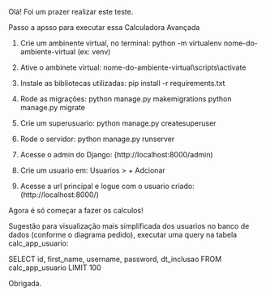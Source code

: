 Olá! 
Foi um prazer realizar este teste.

Passo a apsso para executar essa Calculadora Avançada 

1. Crie um ambinente virtual, no terminal:
python -m virtualenv nome-do-ambiente-virtual (ex: venv)

2. Ative o ambinete virtual:
nome-do-ambiente-virtual\scripts\activate

3. Instale as bibliotecas utilizadas:
pip install -r requirements.txt

4. Rode as migrações:
python manage.py makemigrations 
python manage.py migrate

5. Crie um superusuario:
 python manage.py createsuperuser

6. Rode o servidor:
python manage.py runserver

7. Acesse o admin do Django:
(http://localhost:8000/admin)

8. Crie um usuario em:
Usuarios > + Adcionar

9. Acesse a url principal e logue com o usuario criado:
(http://localhost:8000/)

Agora é só começar a fazer os calculos!

Sugestão para visualização mais simplificada dos usuarios no banco de dados (conforme o diagrama pedido), executar uma query na tabela calc_app_usuario:

SELECT id, first_name, username, password, dt_inclusao FROM calc_app_usuario LIMIT 100


Obrigada. 

